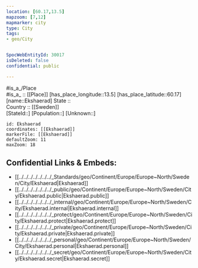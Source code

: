 ```yaml
---
location: [60.17,13.5] 
mapzoom: [7,12] 
mapmarker: city 
type: City
tags:
- geo/City


SpocWebEntityId: 30017
isDeleted: false
confidential: public

---
```

#is_a_/Place  
#is_a_ :: [[Place]] 
[has_place_longitude::13.5] 
[has_place_latitude::60.17] 
[name::Ekshaerad] 
State ::  
Country :: [[Sweden]]  
[StateId::] 
[Population::] 
[Unknown::] 


```leaflet
id: Ekshaerad
coordinates: [[Ekshaerad]] 
markerFile: [[Ekshaerad]] 
defaultZoom: 11 
maxZoom: 18
```


## Confidential Links & Embeds: 
- [[../../../../../../../_Standards/geo/Continent/Europe/Europe~North/Sweden/City/Ekshaerad|Ekshaerad]] 
- [[../../../../../../../_public/geo/Continent/Europe/Europe~North/Sweden/City/Ekshaerad.public|Ekshaerad.public]] 
- [[../../../../../../../_internal/geo/Continent/Europe/Europe~North/Sweden/City/Ekshaerad.internal|Ekshaerad.internal]] 
- [[../../../../../../../_protect/geo/Continent/Europe/Europe~North/Sweden/City/Ekshaerad.protect|Ekshaerad.protect]] 
- [[../../../../../../../_private/geo/Continent/Europe/Europe~North/Sweden/City/Ekshaerad.private|Ekshaerad.private]] 
- [[../../../../../../../_personal/geo/Continent/Europe/Europe~North/Sweden/City/Ekshaerad.personal|Ekshaerad.personal]] 
- [[../../../../../../../_secret/geo/Continent/Europe/Europe~North/Sweden/City/Ekshaerad.secret|Ekshaerad.secret]] 
